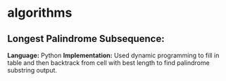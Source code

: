 # algorithms
## Longest Palindrome Subsequence:
**Language:** Python
**Implementation:** Used dynamic programming to fill in table and then backtrack from cell with best length to find palindrome substring output. 
